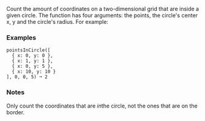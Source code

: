 Count the amount of coordinates on a two-dimensional grid that are inside a given circle. The function has four arguments: the points, the circle's center x, y and the circle's radius. For example:


### Examples ###
    pointsInCircle([
      { x: 0, y: 0 },
      { x: 1, y: 1 },
      { x: 0, y: 5 },
      { x: 10, y: 10 }
    ], 0, 0, 5) ➞ 2


### Notes ###
Only count the coordinates that are *in*the circle, not the ones that are on the border.